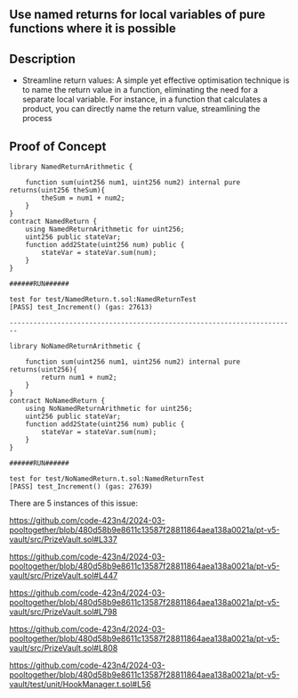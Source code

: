 ## Use named returns for local variables of pure functions where it is possible

## Description

* Streamline return values: A simple yet effective optimisation technique is to name the return value in a function, eliminating the need for a separate local variable. For instance, in a function that calculates a product, you can directly name the return value, streamlining the process


## Proof of Concept

```
library NamedReturnArithmetic {

    function sum(uint256 num1, uint256 num2) internal pure returns(uint256 theSum){
        theSum = num1 + num2;
    }
}
contract NamedReturn {
    using NamedReturnArithmetic for uint256;
    uint256 public stateVar;
    function add2State(uint256 num) public {
        stateVar = stateVar.sum(num);
    }
}

######RUN######

test for test/NamedReturn.t.sol:NamedReturnTest
[PASS] test_Increment() (gas: 27613)

------------------------------------------------------------------------

library NoNamedReturnArithmetic {

    function sum(uint256 num1, uint256 num2) internal pure returns(uint256){
        return num1 + num2;
    }
}
contract NoNamedReturn {
    using NoNamedReturnArithmetic for uint256;
    uint256 public stateVar;
    function add2State(uint256 num) public {
        stateVar = stateVar.sum(num);
    }
}

######RUN######

test for test/NoNamedReturn.t.sol:NamedReturnTest
[PASS] test_Increment() (gas: 27639)

```

There are 5 instances of this issue:


https://github.com/code-423n4/2024-03-pooltogether/blob/480d58b9e8611c13587f28811864aea138a0021a/pt-v5-vault/src/PrizeVault.sol#L337

https://github.com/code-423n4/2024-03-pooltogether/blob/480d58b9e8611c13587f28811864aea138a0021a/pt-v5-vault/src/PrizeVault.sol#L447


https://github.com/code-423n4/2024-03-pooltogether/blob/480d58b9e8611c13587f28811864aea138a0021a/pt-v5-vault/src/PrizeVault.sol#L798


https://github.com/code-423n4/2024-03-pooltogether/blob/480d58b9e8611c13587f28811864aea138a0021a/pt-v5-vault/src/PrizeVault.sol#L808


https://github.com/code-423n4/2024-03-pooltogether/blob/480d58b9e8611c13587f28811864aea138a0021a/pt-v5-vault/test/unit/HookManager.t.sol#L56

```
